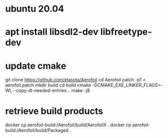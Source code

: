 # ubuntu 20.04
# apt install libsdl2-dev libfreetype-dev
# update cmake

git clone https://github.com/elasota/Aerofoil
cd Aerofoil
patch -p1 < aerofoil.patch
mkdir build
cd build
cmake -DCMAKE_EXE_LINKER_FLAGS=-Wl,--copy-dt-needed-entries ..
make -j8

# retrieve build products
docker cp aerofoil-build:/Aerofoil/build/AerofoilX .
docker cp aerofoil-build:/Aerofoil/build/Packaged .

